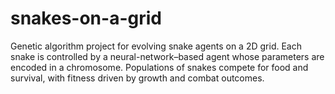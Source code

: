 # snakes-on-a-grid
Genetic algorithm project for evolving snake agents on a 2D grid. Each snake is controlled by a neural-network–based agent whose parameters are encoded in a chromosome. Populations of snakes compete for food and survival, with fitness driven by growth and combat outcomes.
